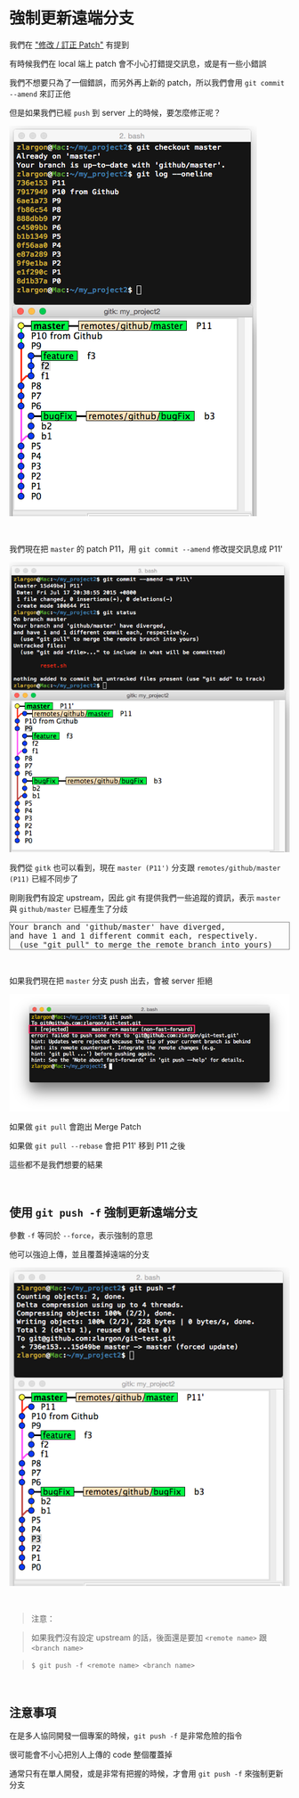 # 強制更新遠端分支

我們在 ["修改 / 訂正 Patch"](../patch/amend.md) 有提到

有時候我們在 local 端上 patch 會不小心打錯提交訊息，或是有一些小錯誤

我們不想要只為了一個錯誤，而另外再上新的 patch，所以我們會用 `git commit --amend` 來訂正他

但是如果我們已經 `push` 到 server 上的時候，要怎麼修正呢？

![git_log.png](force_update/git_log.png)

<br>

我們現在把 `master` 的 patch P11，用 `git commit --amend` 修改提交訊息成 P11'

![git_amend_p11.png](force_update/git_amend_p11.png)

我們從 `gitk` 也可以看到，現在 `master (P11')` 分支跟 `remotes/github/master (P11)` 已經不同步了

剛剛我們有設定 upstream，因此 git 有提供我們一些追蹤的資訊，表示 `master` 與 `github/master` 已經產生了分歧

<pre style="border: 1px solid grey">
Your branch and 'github/master' have diverged,
and have 1 and 1 different commit each, respectively.
  (use "git pull" to merge the remote branch into yours)
</pre>

<br>

如果我們現在把 `master` 分支 push 出去，會被 server 拒絕

![push_reject.png](force_update/push_reject.png)

如果做 `git pull` 會跑出 Merge Patch

如果做 `git pull --rebase` 會把 P11' 移到 P11 之後

這些都不是我們想要的結果

<br>

## 使用 `git push -f` 強制更新遠端分支

參數 `-f` 等同於 `--force`，表示強制的意思

他可以強迫上傳，並且覆蓋掉遠端的分支

![force_update.png](force_update/force_update.png)

<br>

> 注意：

> 如果我們沒有設定 upstream 的話，後面還是要加 `<remote name>` 跟 `<branch name>`

> `$ git push -f <remote name> <branch name>`

<br>

## 注意事項

在是多人協同開發一個專案的時候，`git push -f` 是非常危險的指令

很可能會不小心把別人上傳的 code 整個覆蓋掉

通常只有在單人開發，或是非常有把握的時候，才會用 `git push -f` 來強制更新分支

<br><br><br>
